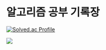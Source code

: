 # 알고리즘 공부 기록장
[![Solved.ac Profile](http://mazassumnida.wtf/api/v2/generate_badge?boj=igomae)](https://solved.ac/igomae/)

<img src="http://mazandi.herokuapp.com/api?handle={igomae}&theme=dark"/>